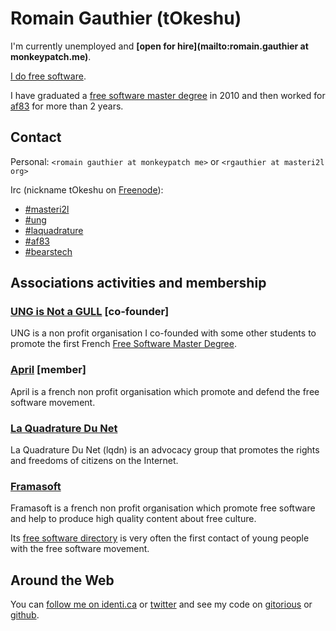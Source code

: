 Romain Gauthier (tOkeshu)
=========================


I'm currently unemployed and **[open for hire](mailto:romain.gauthier at monkeypatch.me)**.

[I do free software](/projects).

I have graduated a [free software master degree](http://masteri2l.org)
in 2010 and then worked for [af83](http://www.af83.com) for more than
2 years.


Contact
-------

Personal: `<romain gauthier at monkeypatch me>` or `<rgauthier at masteri2l org>`

Irc (nickname tOkeshu on [Freenode](http://freenode.net/)):

  - [#masteri2l](irc://irc.freenode.org#masteri2l)
  - [#ung](irc://irc.freenode.org#ung)
  - [#laquadrature](irc://irc.freenode.org#laquadrature)
  - [#af83](irc://irc.freenode.org#af83)
  - [#bearstech](irc://irc.freenode.org#bearstech)

Associations activities and membership
--------------------------------------

### [UNG is Not a GULL](http://masteri2l.org/ung/accueil) [co-founder]

UNG is a non profit organisation I co-founded with some other students
to promote the first French
[Free Software Master Degree](http://masteri2l.org).

### [April](http://april.org) [member]

April is a french non profit organisation which promote and defend the
free software movement.

### [La Quadrature Du Net](http://www.laquadrature.net/en/who-are-we)

La Quadrature Du Net (lqdn) is an advocacy group that promotes the
rights and freedoms of citizens on the Internet.

### [Framasoft](http://www.framasoft.net)

Framasoft is a french non profit organisation which promote free software
and help to produce high quality content about free culture.

Its [free software directory](http://framasoft.net) is very often the first contact of young people
with the free software movement.

Around the Web
--------------

You can [follow me on identi.ca](http://identi.ca/tOkeshu) or
[twitter](http:/twitter.com/tOkeshu) and see my code on
[gitorious](http://gitorious.org/~rgauthier) or
[github](http://github.com/tOkeshu).

